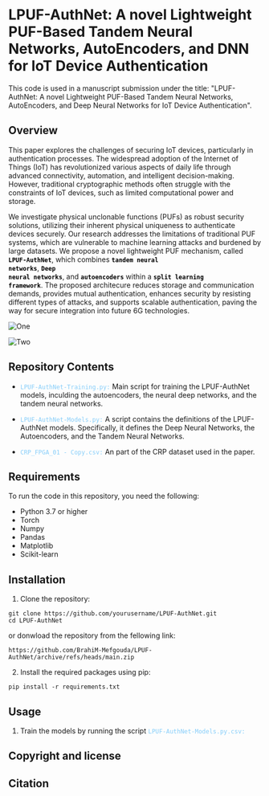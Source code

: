 # LPUF-AuthNet: A novel Lightweight PUF-Based Tandem Neural Networks, AutoEncoders, and DNN for IoT Device Authentication
This code is used in a manuscript submission under the title: "LPUF-AuthNet: A novel Lightweight PUF-Based Tandem Neural Networks, AutoEncoders, and Deep Neural Networks for IoT Device Authentication".
## Overview
This paper explores the challenges of securing IoT devices, particularly in authentication processes. The widespread adoption of the Internet of Things (IoT) has revolutionized various aspects of daily life through advanced connectivity, automation, and intelligent decision-making. However, traditional cryptographic methods often struggle with the constraints of IoT devices, such as limited computational power and storage.

We investigate physical unclonable functions (PUFs) as robust security solutions, utilizing their inherent physical uniqueness to authenticate devices securely. Our research addresses the limitations of traditional PUF systems, which are vulnerable to machine learning attacks and burdened by large datasets. We propose a novel lightweight PUF mechanism, called 
<code style="color : black">**LPUF-AuthNet**</code>, which combines <code style="color : black">**tandem neural networks**</code>, <code style="color : black">**Deep neural networks**</code>, and <code style="color : black">**autoencoders**</code> within a <code style="color : black">**split learning framework**</code>. The proposed architecure reduces storage and communication demands, provides mutual authentication, enhances security by resisting different types of attacks, and supports scalable authentication, paving the way for secure integration into future 6G technologies.


![One](https://github.com/user-attachments/assets/7fed8979-055b-4589-bb5f-e6dca86458fc)

![Two](https://github.com/user-attachments/assets/3c23273f-babb-4bd5-99bd-0f801da83a2a)


## Repository Contents 
- <code style="color : LightSkyBlue">LPUF-AuthNet-Training.py:</code> Main script for training the LPUF-AuthNet models, inculding the autoencoders, the neural deep networks, and the tandem neural networks. 
  
- <code style="color : LightSkyBlue">LPUF-AuthNet-Models.py:</code> A script contains the definitions of the LPUF-AuthNet models. Specifically, it defines the Deep Neural Networks, the Autoencoders, and the Tandem Neural Networks.

- <code style="color : LightSkyBlue">CRP_FPGA_01 - Copy.csv:</code> An part of the CRP dataset used in the paper. 



## Requirements
To run the code in this repository, you need the following:

- Python 3.7 or higher
- Torch
- Numpy
- Pandas
- Matplotlib
- Scikit-learn

## Installation 
1. Clone the repository:

```
git clone https://github.com/yourusername/LPUF-AuthNet.git
cd LPUF-AuthNet
```
or donwload the repository from the fellowing link: 

```
https://github.com/BrahiM-Mefgouda/LPUF-AuthNet/archive/refs/heads/main.zip
```

2. Install the required packages using pip:
```
pip install -r requirements.txt
```

## Usage
1. Train the models by running the script <code style="color : LightSkyBlue">LPUF-AuthNet-Models.py.csv:</code>


## Copyright and license


## Citation
